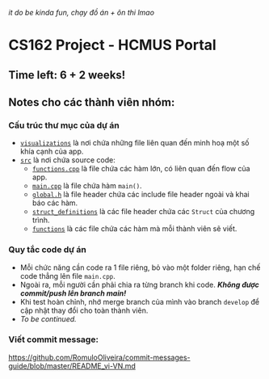 ﻿*it do be kinda fun, chạy đồ án + ôn thi lmao*

# CS162 Project - HCMUS Portal

## Time left: 6 + 2 weeks!

## Notes cho các thành viên nhóm:

### Cấu trúc thư mục của dự án

- [`visualizations`](./visualizations) là nơi chứa những file liên quan đến minh hoạ một số khía cạnh của app.
- [`src`](./src) là nơi chứa source code:
  - [`functions.cpp`](./src/functions.cpp) là file chứa các hàm lớn, có liên quan đến flow của app.
  - [`main.cpp`](./src/main.cpp) là file chứa hàm `main()`.
   - [`global.h`](./src/global.h) là file header chứa các include file header ngoài và khai báo các hàm.
   - [`struct_definitions`](./src/struct_definitions/) là các file header chứa các `Struct` của chương trình.
   - [`functions`](./src/functions/) là các file chứa các hàm mà mỗi thành viên sẽ viết.
### Quy tắc code dự án

- Mỗi chức năng cần code ra 1 file riêng, bỏ vào một folder riêng, hạn chế code thẳng lên file `main.cpp`.
- Ngoài ra, mỗi người cần phải chia ra từng branch khi code. ***Không được commit/push lên branch main!***
- Khi test hoàn chỉnh, nhớ merge branch của mình vào branch `develop` để cập nhật thay đổi cho toàn thành viên.
- *To be continued.*

### Viết commit message:

https://github.com/RomuloOliveira/commit-messages-guide/blob/master/README_vi-VN.md
